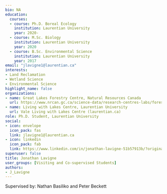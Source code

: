 ```yaml
--- 
bio: NA
education:
  courses:
  - course: Ph.D. Boreal Ecology
    institution: Laurentian University
    year: 2020-
  - course: M.Sc. Biology
    institution: Laurentian University
    year: 2020
  - course: B.Sc. Environmental Science
    institution: Laurentian University
    year: 2017
email: "jlavigne1@laurentian.ca"
interests:
- Land Reclamation
- Wetland Science
- Environmental Science
highlight_name: false
organizations:
- name: Great Lakes Forestry Centre, Natural Resources Canada
  url: https://www.nrcan.gc.ca/science-data/research-centres-labs/forestry-research-centres/great-lakes-forestry-centre/13459
- name: Living with Lakes Centre, Laurentian University
  url: Vale Living with Lakes Centre (laurentian.ca)
role: Ph.D. Student, Laurentian University
social:
- icon: envelope
  icon_pack: fas
  link: jlavigne1@laurentian.ca
- icon: linkedin
  icon_pack: fab
  link: https://www.linkedin.com/in/jonathan-lavigne-51b57913b/?originalSubdomain=ca
superuser: false
title: Jonathan Lavigne
user_groups: [Visiting and Co-supervised Students]
authors:
- J_Lavigne
---
```


Supervised by: Nathan Basiliko and Peter Beckett








